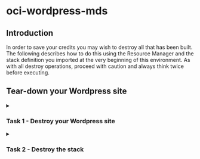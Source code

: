 # oci-wordpress-mds

## Introduction

In order to save your credits you may wish to destroy all that has been built. The following describes how to do this using the Resource Manager and the stack definition you imported at the very beginning of this environment. As with all destroy operations, proceed with caution and always think twice before executing.

## Tear-down your Wordpress site
<details>
<summary><h3>Task 1 - Destroy your Wordpress site</h3></summary>

1. In the OCI console navigate to the Resource Manager. From the Hamburger menu, select Developer Services and then click on the Resource Manager item.

![OCI resource manager](./images/OCI-resource-manager.png)

2. In the Resource Manager page under the "Resource Manager" menu, click on "Jobs". If you are in the correct compartment then you should see an apply job at the top of the list. If you are not in the correct comparment, change to the correct compartment using the Compartment drop down list (on the left-hand-side of the page). Click on the apply job link.

![OCI resource manager job list](./images/OCI-resource-manager-job_list.png)

3. In the top left of the page, click on Stack Details. This will take you to the Stack that built the initial infrastructure.

![OCI resource manager job stack details](./images/OCI-resource-manager-job_stack_details.png)

4. Click on the Destroy button.

![OCI resource manager job destroy](./images/OCI-resource-manager-job_destroy.png)

5. This will bring up a confirmation dialog, click on its Destroy button.

![OCI resource manager job destroy confirm](./images/OCI-resource-manager-job_destroy_confirm.png)

It will take 5-10 minutes to destroy the stack so please be patient. 
</details>
<details>
<summary><h3>Task 2 - Destroy the stack</h3></summary>
The stack will still exist within your tenancy. You can apply this stack and recreate the install. You can also edit it and create a new stack which can then also be installed. However, if you want to completely clear down the stack then follow these instructions. Note: if a stack is deleted before its implementation is destroyed (task 1) then in order to remove its implementation each item of infrastructure will need to be removed manually and with respect to its dependencies.

To destroy the stack follow these steps:

1. From the current Destroy Job page (from Task 1) click on the "Stack Details" link in the top left of the page.

![OCI resource manager destroy job stack details](./images/OCI-resource-manager-destroy_job_stack_details.png)

2. In the "Stack Details" click on the "More Actions" menu button and then select "Delete stack".

![OCI resource manager destroy job stack details](./images/OCI-resource-manager-destroy_job_stack_details.png)

3. In the confirmation dialog click on Delete. The stack will be deleted.

![OCI resource manager destroy job stack confirm](./images/OCI-resource-manager-destroy_job_stack_confirm.png)
</details>
